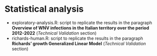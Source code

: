 # Statistical analysis

- exploratory-analysis.R: script to replicate the results in the paragraph **Overview of WNV infections in the Italian territory over the period 2012-2022** (*Technical Validation* section)
- richards-human.R: script to replicate the results in the paragraph **Richards’ growth Generalized Linear Model** (*Technical Validation* section)
